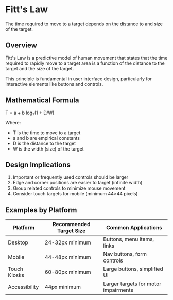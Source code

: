 # Fitt's Law

The time required to move to a target depends on the distance to and size of the target.

## Overview

Fitt's Law is a predictive model of human movement that states that the time required to rapidly move to a target area is a function of the distance to the target and the size of the target.

This principle is fundamental in user interface design, particularly for interactive elements like buttons and controls.

## Mathematical Formula

T = a + b log₂(1 + D/W)

Where:
* T is the time to move to a target
* a and b are empirical constants
* D is the distance to the target
* W is the width (size) of the target

## Design Implications

1. Important or frequently used controls should be larger
2. Edge and corner positions are easier to target (infinite width)
3. Group related controls to minimize mouse movement
4. Consider touch targets for mobile (minimum 44×44 pixels)

## Examples by Platform

| Platform | Recommended Target Size | Common Applications |
| -------- | ----------------------- | ------------------- |
| Desktop | 24-32px minimum | Buttons, menu items, links |
| Mobile | 44-48px minimum | Nav buttons, form controls |
| Touch Kiosks | 60-80px minimum | Large buttons, simplified UI |
| Accessibility | 44px minimum | Larger targets for motor impairments |
